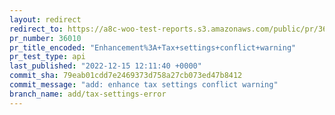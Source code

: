 ```yaml
---
layout: redirect
redirect_to: https://a8c-woo-test-reports.s3.amazonaws.com/public/pr/36010/api/index.html
pr_number: 36010
pr_title_encoded: "Enhancement%3A+Tax+settings+conflict+warning"
pr_test_type: api
last_published: "2022-12-15 12:11:40 +0000"
commit_sha: 79eab01cdd7e2469373d758a27cb073ed47b8412
commit_message: "add: enhance tax settings conflict warning"
branch_name: add/tax-settings-error
---
```

